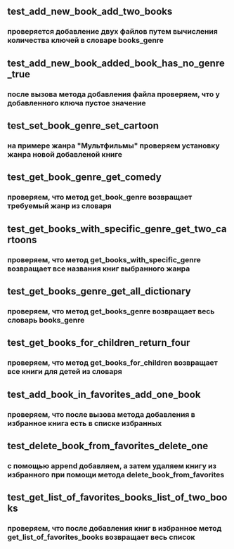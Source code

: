 ## test_add_new_book_add_two_books
### проверяется добавление двух файлов путем вычисления количества ключей в словаре books_genre

## test_add_new_book_added_book_has_no_genre_true
### после вызова метода добавления файла проверяем, что у добавленного ключа пустое значение 

## test_set_book_genre_set_cartoon
### на примере жанра "Мультфильмы" проверяем установку жанра новой добавленой книге

## test_get_book_genre_get_comedy
### проверяем, что метод get_book_genre возвращает требуемый жанр из словаря

## test_get_books_with_specific_genre_get_two_cartoons
### проверяем, что метод get_books_with_specific_genre возвращает все названия книг выбранного жанра

## test_get_books_genre_get_all_dictionary
### проверяем, что метод get_books_genre возвращает весь словарь books_genre

## test_get_books_for_children_return_four
### проверяем, что метод get_books_for_children возвращает все книги для детей из словаря

## test_add_book_in_favorites_add_one_book
### проверяем, что после вызова метода добавления в избранное книга есть в списке избранных

## test_delete_book_from_favorites_delete_one
### с помощью append добавляем, а затем удаляем книгу из избранного при помощи метода delete_book_from_favorites

## test_get_list_of_favorites_books_list_of_two_books
### проверяем, что после добавления книг в избранное метод get_list_of_favorites_books возвращает весь список